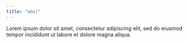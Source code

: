 ```yaml
---
title: "abs("
---
```


Lorem ipsum dolor sit amet, consectetur adipiscing elit, sed do eiusmod tempor incididunt ut labore et dolore magna aliqua.
